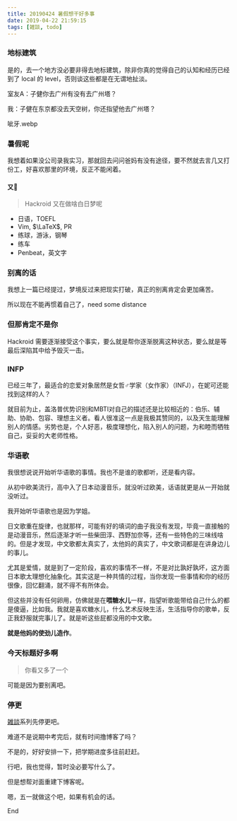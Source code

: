 ```yaml
---
title: 20190424 暑假想干好多事
date: 2019-04-22 21:59:15
tags: [雑談, todo]
---
```


### 地标建筑

是的，去一个地方没必要非得去地标建筑，除非你真的觉得自己的认知和经历已经到了 local 的 level，否则谈这些都是在无谓地扯淡。

室友A：子健你去广州有没有去广州塔？

我：子健在东京都没去天空树，你还指望他去广州塔？

呲牙.webp

### 暑假呢

我想着如果没公司录我实习，那就回去问问爸妈有没有途径，要不然就去言几又打份工，好喜欢那里的环境，反正不能闲着。

#### 又🎼

> Hackroid 又在做啥白日梦呢

* 日语，TOEFL
* Vim, $\LaTeX$, PR
* 练球，游泳，钢琴
* 练车
* Penbeat，英文字

### 别离的话

我想上一篇已经提过，梦境反过来把现实打破，真正的别离肯定会更加痛苦。

所以现在不能再惯着自己了，need some distance

### 但那肯定不是你

Hackroid 需要逐渐接受这个事实，要么就是帮你逐渐脱离这种状态，要么就是等最后深陷其中给予毁灭一击。

### INFP

已经三年了，最适合的恋爱对象居然是女哲♂学家（女作家）（INFJ），在妮可还能找到这样的人？

就目前为止，盖洛普优势识别和MBTI对自己的描述还是比较相近的：伯乐、辅助、协助、包容、理想主义者。看人很准这一点是我极其赞同的，以及天生能理解别人的情感。劣势也是，个人好恶，极度理想化，陷入别人的问题，为和睦而牺牲自己，妥妥的大老师性格。

### 华语歌

我很想说说开始听华语歌的事情。我也不是谁的歌都听，还是看内容。

从初中欧美流行，高中入了日本动漫音乐，就没听过欧美，话语就更是从一开始就没听过。

我开始听华语歌也是因为学姐。

日文歌重在旋律，也就那样，可能有好的填词的曲子我没有发现，毕竟一直接触的是动漫音乐，然后逐渐才听一些柴田淳、西野加奈等，还有一些特色的三味线啥的。但是才发现，中文歌都太真实了，太他妈的真实了，中文歌词都是在讲身边儿的事儿。

尤其是爱情，就是到了一定阶段，喜欢的事情不一样，不是对比孰好孰坏，这方面日本歌太理想化抽象化。其实这是一种共情的过程，当你发现一些事情和你的经历很像，回忆翻涌，就不得不有所体会。

但这些并没有任何卵用，仿佛就是在**喂糖水儿**一样，指望听歌能带给自己什么的都是傻逼，比如我。我就是喜欢糖水儿，什么艺术反映生活，生活指导你的歌单，反正我舒服就完事儿了。就是听这些屁都没用的中文歌。

**就是他妈的使劲儿造作**。

### 今天标题好多啊

> 你看又多了一个

可能是因为要别离吧。

### 停更

[雑談](https://blog.hackroid.com/tags/%E9%9B%91%E8%AB%87/)系列先停更吧。

难道不是说期中考完后，就有时间撸博客了吗？

不是的，好好安排一下，把学期进度多往前赶赶。

行吧，我也觉得，暂时没必要写什么了。

但是想帮对面重建下博客呢。

嗯，五一就做这个吧，如果有机会的话。

End